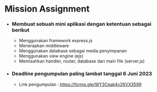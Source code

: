 # Mission Assignment

 - ### Membuat sebuah mini aplikasi dengan ketentuan sebagai berikut
    - Menggunakan framework express.js
    - Menerapkan middleware
    - Menggunakan database sebagai media penyimpanan
    - Menggunakan view engine (ejs)
    - Memisahkan handler, router, database dari main file (server.js)
 
 - ### Deadline pengumpulan paling lambat tanggal 6 Juni 2023
    - Link pengumpulan : https://forms.gle/WY3Ceak4y26VX3599
